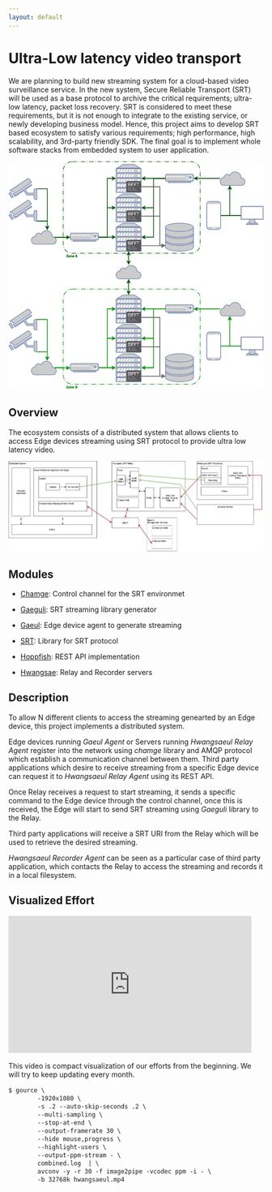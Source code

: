 ```yaml
---
layout: default
---
```


# Ultra-Low latency video transport 

We are planning to build new streaming system for a cloud-based video surveillance service.
In the new system, Secure Reliable Transport (SRT) will be used as a base protocol to archive
the critical requirements; ultra-low latency, packet loss recovery. 
SRT is considered to meet these requirements, but it is not enough to integrate to the existing service,
or newly developing business model. Hence, this project aims to develop SRT based ecosystem to satisfy 
various requirements; high performance, high scalability, and 3rd-party friendly SDK.
The final goal is to implement whole software stacks from embedded system to user application.

![SRT Ecosystem concept](./assets/img/SRT-concept.png)

## Overview
The ecosystem consists of a distributed system that allows clients to access Edge devices streaming using SRT protocol to provide ultra low latency video.

![SRT System Overview](./assets/img/h8l-system-overview.png)

## Modules
*   [Chamge](https://github.com/hwangsaeul/chamge/blob/master/README.md): Control channel for the SRT environmet

*   [Gaeguli](https://github.com/hwangsaeul/gaeguli/blob/master/README.md): SRT streaming library generator

*   [Gaeul](https://github.com/hwangsaeul/gaeul/blob/master/README.md): Edge device agent to generate streaming

*   [SRT](https://github.com/hwangsaeul/libsrt/blob/master/README.md): Library for SRT protocol

*   [Hoppfish](https://github.com/hwangsaeul/hoppfish/blob/master/README.md): REST API implementation

*   [Hwangsae](https://github.com/hwangsaeul/hwangsae/blob/master/README.md): Relay and Recorder servers

## Description
To allow N different clients to access the streaming genearted by an Edge device, this project implements a distributed system.

Edge devices running *Gaeul Agent* or Servers running *Hwangsaeul Relay Agent* register into the network using *chamge* library and AMQP protocol which establish a communication channel between them. Third party applications which desire to receive streaming from a specific Edge device can request it to *Hwangsaeul Relay Agent* using its REST API.

Once Relay receives a request to start streaming, it sends a specific command to the Edge device through the control channel, once this is received, the Edge will start to send SRT streaming using *Gaeguli* library to the Relay.

Third party applications will receive a SRT URI from the Relay which will be used to retrieve the desired streaming.

*Hwangsaeul Recorder Agent* can be seen as a particular case of third party application, which contacts the Relay to access the streaming and records it in a local filesystem.
## Visualized Effort

<iframe width="480" height="270" src="https://www.youtube.com/embed/ibRuFMJGffQ?controls=0" frameborder="0" allow="accelerometer; autoplay; encrypted-media; gyroscope; picture-in-picture" allowfullscreen></iframe>

This video is compact visualization of our efforts from the beginning. We will try to keep updating every month.

```
$ gource \
        -1920x1080 \
        -s .2 --auto-skip-seconds .2 \
        --multi-sampling \
        --stop-at-end \
        --output-framerate 30 \
        --hide mouse,progress \
        --highlight-users \
        --output-ppm-stream - \
        combined.log  | \
        avconv -y -r 30 -f image2pipe -vcodec ppm -i - \
        -b 32768k hwangsaeul.mp4 
```
